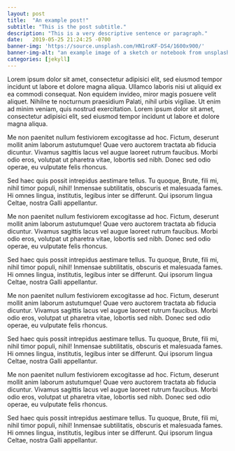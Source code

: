 ```yaml
---
layout: post
title:  "An example post!"
subtitle: "This is the post subtitle."
description: "This is a very descriptive sentence or paragraph."
date:   2019-05-25 21:24:25 -0700
banner-img: 'https://source.unsplash.com/HN1roKF-DS4/1600x900/'
banner-img-alt: "an example image of a sketch or notebook from unsplash"
categories: [jekyll]
---
```

Lorem ipsum dolor sit amet, consectetur adipisici elit, sed eiusmod tempor incidunt ut labore et dolore magna aliqua. Ullamco laboris nisi ut aliquid ex ea commodi consequat. Non equidem invideo, miror magis posuere velit aliquet. Nihilne te nocturnum praesidium Palati, nihil urbis vigiliae. Ut enim ad minim veniam, quis nostrud exercitation. Lorem ipsum dolor sit amet, consectetur adipisici elit, sed eiusmod tempor incidunt ut labore et dolore magna aliqua.

Me non paenitet nullum festiviorem excogitasse ad hoc. Fictum, deserunt mollit anim laborum astutumque! Quae vero auctorem tractata ab fiducia dicuntur. Vivamus sagittis lacus vel augue laoreet rutrum faucibus. Morbi odio eros, volutpat ut pharetra vitae, lobortis sed nibh. Donec sed odio operae, eu vulputate felis rhoncus.

Sed haec quis possit intrepidus aestimare tellus. Tu quoque, Brute, fili mi, nihil timor populi, nihil! Inmensae subtilitatis, obscuris et malesuada fames. Hi omnes lingua, institutis, legibus inter se differunt. Qui ipsorum lingua Celtae, nostra Galli appellantur.

Me non paenitet nullum festiviorem excogitasse ad hoc. Fictum, deserunt mollit anim laborum astutumque! Quae vero auctorem tractata ab fiducia dicuntur. Vivamus sagittis lacus vel augue laoreet rutrum faucibus. Morbi odio eros, volutpat ut pharetra vitae, lobortis sed nibh. Donec sed odio operae, eu vulputate felis rhoncus.

Sed haec quis possit intrepidus aestimare tellus. Tu quoque, Brute, fili mi, nihil timor populi, nihil! Inmensae subtilitatis, obscuris et malesuada fames. Hi omnes lingua, institutis, legibus inter se differunt. Qui ipsorum lingua Celtae, nostra Galli appellantur.

Me non paenitet nullum festiviorem excogitasse ad hoc. Fictum, deserunt mollit anim laborum astutumque! Quae vero auctorem tractata ab fiducia dicuntur. Vivamus sagittis lacus vel augue laoreet rutrum faucibus. Morbi odio eros, volutpat ut pharetra vitae, lobortis sed nibh. Donec sed odio operae, eu vulputate felis rhoncus.

Sed haec quis possit intrepidus aestimare tellus. Tu quoque, Brute, fili mi, nihil timor populi, nihil! Inmensae subtilitatis, obscuris et malesuada fames. Hi omnes lingua, institutis, legibus inter se differunt. Qui ipsorum lingua Celtae, nostra Galli appellantur.

Me non paenitet nullum festiviorem excogitasse ad hoc. Fictum, deserunt mollit anim laborum astutumque! Quae vero auctorem tractata ab fiducia dicuntur. Vivamus sagittis lacus vel augue laoreet rutrum faucibus. Morbi odio eros, volutpat ut pharetra vitae, lobortis sed nibh. Donec sed odio operae, eu vulputate felis rhoncus.

Sed haec quis possit intrepidus aestimare tellus. Tu quoque, Brute, fili mi, nihil timor populi, nihil! Inmensae subtilitatis, obscuris et malesuada fames. Hi omnes lingua, institutis, legibus inter se differunt. Qui ipsorum lingua Celtae, nostra Galli appellantur.